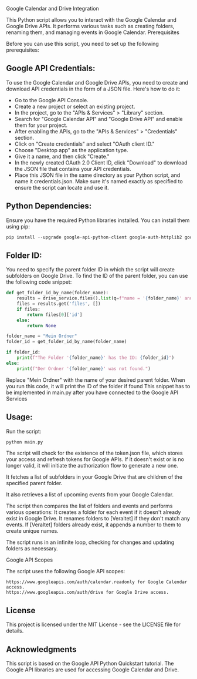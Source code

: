Google Calendar and Drive Integration

This Python script allows you to interact with the Google Calendar and Google Drive APIs. It performs various tasks such as creating folders, renaming them, and managing events in Google Calendar.
Prerequisites

Before you can use this script, you need to set up the following prerequisites:

Google API Credentials:
---------------

To use the Google Calendar and Google Drive APIs, you need to create and download API credentials in the form of a JSON file. 
Here's how to do it:
- Go to the Google API Console.
- Create a new project or select an existing project.
- In the project, go to the "APIs & Services" > "Library" section.
- Search for "Google Calendar API" and "Google Drive API" and enable them for your project.
- After enabling the APIs, go to the "APIs & Services" > "Credentials" section.
- Click on "Create credentials" and select "OAuth client ID."
- Choose "Desktop app" as the application type.
- Give it a name, and then click "Create."
- In the newly created OAuth 2.0 Client ID, click "Download" to download the JSON file that contains your API credentials.
- Place this JSON file in the same directory as your Python script, and name it credentials.json. Make sure it's named exactly as specified to ensure the script can locate and use it.

Python Dependencies:
---------------
Ensure you have the required Python libraries installed. You can install them using pip:
    
```python
pip install --upgrade google-api-python-client google-auth-httplib2 google-auth-oauthlib
```

Folder ID:
---------------

You need to specify the parent folder ID in which the script will create subfolders on Google Drive. To find the ID of the parent folder, you can use the following code snippet:
```python
def get_folder_id_by_name(folder_name):
    results = drive_service.files().list(q=f"name = '{folder_name}' and mimeType = 'application/vnd.google-apps.folder'").execute()
    files = results.get('files', [])
    if files:
        return files[0]['id']
    else:
        return None

folder_name = "Mein Ordner"
folder_id = get_folder_id_by_name(folder_name)

if folder_id:
    print(f"The Folder '{folder_name}' has the ID: {folder_id}")
else:
    print(f"Der Ordner '{folder_name}' was not found.")
```
Replace "Mein Ordner" with the name of your desired parent folder. When you run this code, it will print the ID of the folder if found
This snippet has to be implemented in main.py after you have connected to the Google API Services

Usage:
---------------

Run the script:
```python
python main.py
```
The script will check for the existence of the token.json file, which stores your access and refresh tokens for Google APIs. If it doesn't exist or is no longer valid, it will initiate the authorization flow to generate a new one.

It fetches a list of subfolders in your Google Drive that are children of the specified parent folder.

It also retrieves a list of upcoming events from your Google Calendar.

The script then compares the list of folders and events and performs various operations:
It creates a folder for each event if it doesn't already exist in Google Drive.
It renames folders to [Veraltet] if they don't match any events.
If [Veraltet] folders already exist, it appends a number to them to create unique names.

The script runs in an infinite loop, checking for changes and updating folders as necessary.

Google API Scopes

The script uses the following Google API scopes:

    https://www.googleapis.com/auth/calendar.readonly for Google Calendar access.
    https://www.googleapis.com/auth/drive for Google Drive access.

License
---------------

This project is licensed under the MIT License - see the LICENSE file for details.

Acknowledgments
---------------

This script is based on the Google API Python Quickstart tutorial.
The Google API libraries are used for accessing Google Calendar and Drive.
